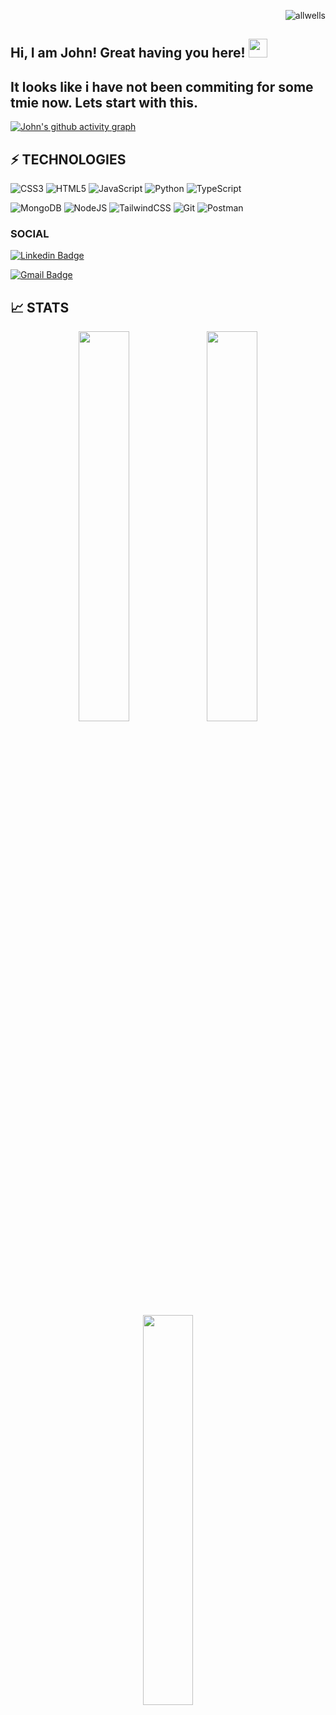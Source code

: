 <p align="right"> <img src="https://komarev.com/ghpvc/?username=kodaas&label=visitors%20&color=202124&style=plastic" alt="allwells" /> </p>

## Hi, I am John! Great having you here! <img src="https://raw.githubusercontent.com/aemmadi/aemmadi/master/wave.gif" width="30px">

## It looks like i have not been commiting for some tmie now. Lets start with this. 

<!-- I am Allwell Onen, currently pursuing my BSc in Computer Science from [Anchor University Lagos](https://aul.edu.ng/). I am a tech enthusiast. I am always open to collaborating on projects and innovative ideas. -->

[![John's github activity graph](https://activity-graph.herokuapp.com/graph?username=kodaas&theme=xcode)](https://git.io/kodaas)

## ⚡ TECHNOLOGIES

<!-- ### LANGUAGE -->

![CSS3](https://img.shields.io/badge/css3-%231572B6.svg?style=for-the-badge&logo=css3&logoColor=white)
![HTML5](https://img.shields.io/badge/html5-%23E34F26.svg?style=for-the-badge&logo=html5&logoColor=white)
![JavaScript](https://img.shields.io/badge/javascript-%23323330.svg?style=for-the-badge&logo=javascript&logoColor=%23F7DF1E)
![Python](https://img.shields.io/badge/python-3670A0?style=for-the-badge&logo=python&logoColor=ffdd54)
![TypeScript](https://img.shields.io/badge/typescript-%23007ACC.svg?style=for-the-badge&logo=typescript&logoColor=white)

<!-- ### FRAMEWORKS, PLATFORMS & LIBRARIES -->
![MongoDB](https://img.shields.io/badge/MongoDB-%234ea94b.svg?style=for-the-badge&logo=mongodb&logoColor=white)
![NodeJS](https://img.shields.io/badge/node.js-6DA55F?style=for-the-badge&logo=node.js&logoColor=white)
![TailwindCSS](https://img.shields.io/badge/tailwindcss-%2338B2AC.svg?style=for-the-badge&logo=tailwind-css&logoColor=white)
![Git](https://img.shields.io/badge/git-%23F05033.svg?style=for-the-badge&logo=git&logoColor=white)
![Postman](https://img.shields.io/badge/Postman-FF6C37?style=for-the-badge&logo=postman&logoColor=white)

<!-- ### DATABASES -->


<!-- ![MySQL](https://img.shields.io/badge/mysql-E26D00.svg?style=for-the-badge&logo=mysql&logoColor=white) -->
<!-- 
### ORM

![Prisma](https://img.shields.io/badge/Prisma-3982CE?style=for-the-badge&logo=Prisma&logoColor=white) -->

<!-- ### TESTING -->

<!-- ![cypress](https://img.shields.io/badge/-cypress-%23E5E5E5?style=for-the-badge&logo=cypress&logoColor=058a5e) -->
<!-- ![Jest](https://img.shields.io/badge/-jest-%23C21325?style=for-the-badge&logo=jest&logoColor=white) -->

<!-- ### OPERATING SYSTEM -->

<!-- ![Linux](https://img.shields.io/badge/Linux-FCC624?style=for-the-badge&logo=linux&logoColor=black) -->
<!-- ![Windows](https://img.shields.io/badge/Windows-0078D6?style=for-the-badge&logo=windows&logoColor=white) -->
<!-- 
### IDEs

![Visual Studio Code](https://img.shields.io/badge/Visual%20Studio%20Code-0078d7.svg?style=for-the-badge&logo=visual-studio-code&logoColor=white) -->
<!-- 
### VERSION CONTROL


![GitHub](https://img.shields.io/badge/github-%23121011.svg?style=for-the-badge&logo=github&logoColor=white)
![BitBucket](https://img.shields.io/badge/-Bitbucket-blue) -->
<!-- 
### OTHER

![Babel](https://img.shields.io/badge/Babel-F9DC3e?style=for-the-badge&logo=babel&logoColor=black)
![ESLint](https://img.shields.io/badge/ESLint-4B3263?style=for-the-badge&logo=eslint&logoColor=white)

 -->
### SOCIAL

[![Linkedin Badge](https://img.shields.io/badge/-Kodaas-blue?style=flat-square&logo=Linkedin&logoColor=white&link=https://www.linkedin.com/in/kodaas/)](https://www.linkedin.com/in/kodaas/)
<!-- [![Instagram Badge](https://img.shields.io/badge/-@allwells_official-purple?style=flat-square&logo=instagram&logoColor=white&link=https://instagram.com/allwells_official/)](https://instagram.com/allwells_official) -->
[![Gmail Badge](https://img.shields.io/badge/-johnajala204@gmail.com-c14438?style=flat-square&logo=Gmail&logoColor=white&link=mailto:johnajala204@gmail.com)](mailto:johnajala204@gmail.com)
<!-- [![Website Badge](https://img.shields.io/badge/-Website-black?style=flat-square&logo=google-chrome&logoColor=white&link=https://allwells.vercel.app/)](https://allwells.vercel.app/) -->

<!-- ## 💰 SUPPORT
<p>
<a href='https://www.buymeacoffee.com/allwells' target='_blank'><img height='36' style='border:0px;height:36px;' src='https://cdn.buymeacoffee.com/buttons/v2/default-yellow.png' border='0' alt='Support Allwell on buymecoffee' /></a>
</p> -->

## 📈 STATS

<p align="center">
  <img width="40%" src="https://github-readme-stats.vercel.app/api?username=kodaas&show_icons=true&theme=onedark" />
  <img width="40%" src="https://github-readme-streak-stats.herokuapp.com?user=kodaas&theme=onedark&date_format=M%20j%5B%2C%20Y%5D" />
</p>
<p align="center">
  <img width="40%" src="https://github-readme-stats.vercel.app/api/top-langs/?username=kodaas&theme=onedark&layout=compact" />
</p>
